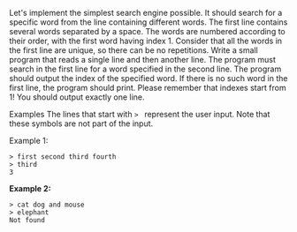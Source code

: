 Let's implement the simplest search engine possible. 
It should search for a specific word from the line containing different words.
The first line contains several words separated by a space. 
The words are numbered according to their order, with the first word having index 1. 
Consider that all the words in the first line are unique, so there can be no repetitions.
Write a small program that reads a single line and then another line. 
The program must search in the first line for a word specified in the second line. 
The program should output the index of the specified word. 
If there is no such word in the first line, the program should print. 
Please remember that indexes start from 1!
You should output exactly one line.

Examples
The lines that start with <code class="java">&gt; </code> represent the user input. 
Note that these symbols are not part of the input.

Example 1:

<pre><code class="language-no-highlight">&gt; first second third fourth
&gt; third
3</code></pre>

<p><strong>Example 2:</strong></p>

<pre><code class="language-no-highlight">&gt; cat dog and mouse
&gt; elephant
Not found</code></pre>
